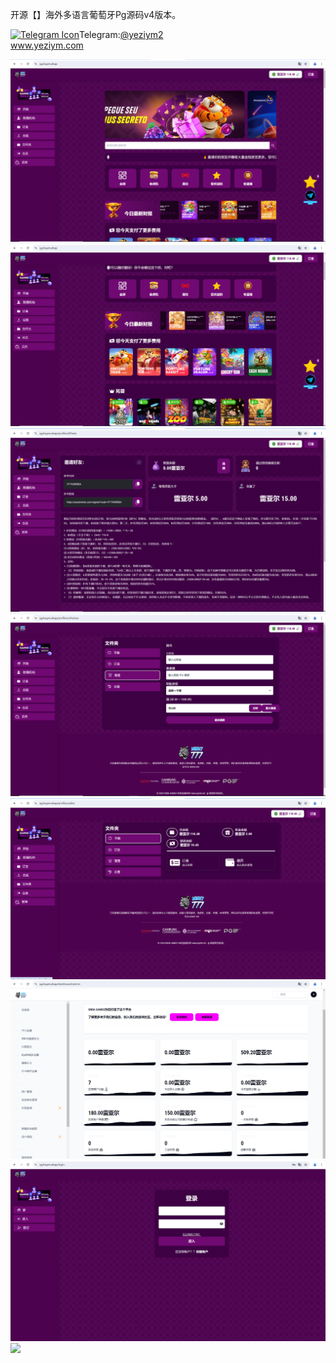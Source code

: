 开源【】海外多语言葡萄牙Pg源码v4版本。<p dir="auto"><a target="_blank" rel="noopener noreferrer nofollow" href="https://camo.githubusercontent.com/d614d90677fbc2e34c7c62ebc68c82379d87a57c4beaf05af65fec7ba6b72e36/68747470733a2f2f63646e2d69636f6e732d706e672e666c617469636f6e2e636f6d2f3531322f323131312f323131313634362e706e67"><img src="https://camo.githubusercontent.com/d614d90677fbc2e34c7c62ebc68c82379d87a57c4beaf05af65fec7ba6b72e36/68747470733a2f2f63646e2d69636f6e732d706e672e666c617469636f6e2e636f6d2f3531322f323131312f323131313634362e706e67" alt="Telegram Icon" style="width: 16px; max-width: 100%;" data-canonical-src="https://cdn-icons-png.flaticon.com/512/2111/2111646.png"></a>Telegram:<a href="https://t.me/yeziym2" rel="nofollow">@yeziym2</a><br><a href="https://www.yeziym.com/">www.yeziym.com</a></p><img src="https://github.com/yeziym/W4vgY7zjGJ/blob/main/B0ybp.png"><img src="https://github.com/yeziym/W4vgY7zjGJ/blob/main/aHUKa.png"><img src="https://github.com/yeziym/W4vgY7zjGJ/blob/main/Grzpd.png"><img src="https://github.com/yeziym/W4vgY7zjGJ/blob/main/eLB0R.png"><img src="https://github.com/yeziym/W4vgY7zjGJ/blob/main/Ghl34.png"><img src="https://github.com/yeziym/W4vgY7zjGJ/blob/main/kbKeR.png"><img src="https://github.com/yeziym/W4vgY7zjGJ/blob/main/yHOK8.png"><img src="https://github.com/yeziym/W4vgY7zjGJ/blob/main/ivKDs.png">